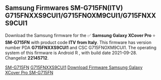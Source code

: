 <h2>Samsung Firmwares SM-G715FN(ITV) G715FNXXS9CUI1/G715FNOXM9CUI1/G715FNXXS9CUI1</h2>
Download the Samsung firmware for the ✅ <strong>Samsung Galaxy XCover Pro </strong> ⭐ <strong>SM-G715FN</strong> with product code <strong>ITV</strong> <strong> from Italy</strong>. This firmware has version number PDA <strong>G715FNXXS9CUI1</strong> and CSC G715FNOXM9CUI1. The operating system of this firmware is Android R , with build date 2021-09-28. Changelist <strong>22145712</strong>.


[SM-G715FN](https://samfirm.shop/samsung/model/SM-G715FN)
[G715FNXXS9CUI1](https://samfirm.shop/samsung/pda/G715FNXXS9CUI1)
[Download Firmware Samsung Galaxy XCover Pro SM-G715FN](https://samfirm.shop/samsung/firmware/460416)
